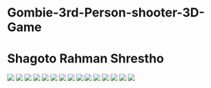 # Gombie-3rd-Person-shooter-3D-Game
<h1>Shagoto Rahman Shrestho</h1>
  <img src='Screenshots1/Screenshot_15.png' >
  <img src='Screenshots1/Screenshot_2.png' >
  <img src='Screenshots1/Screenshot_3.png' >
  <img src='Screenshots1/Screenshot_4.png' >
  <img src='Screenshots1/Screenshot_5.png' >
  <img src='Screenshots1/Screenshot_6.png' >
  <img src='Screenshots1/Screenshot_7.png' >
  <img src='Screenshots1/Screenshot_8.png' >
  <img src='Screenshots1/Screenshot_9.png' >
  <img src='Screenshots1/Screenshot_10.png' >
  <img src='Screenshots1/Screenshot_11.png' >
  <img src='Screenshots1/Screenshot_12.png' >
  <img src='Screenshots1/Screenshot_13.png' >
  <img src='Screenshots1/Screenshot_14.png' >
  <img src='Screenshots1/Screenshot_16.png' >

  
